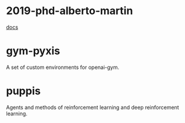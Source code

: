 # 2019-phd-alberto-martin
[docs](https://roboticsurjc-students.github.io/2019-phd-alberto-martin/)

# gym-pyxis
A set of custom environments for openai-gym.

# puppis
Agents and methods of reinforcement learning and deep reinforcement learning.